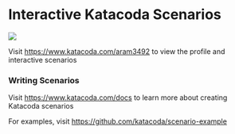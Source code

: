 # Interactive Katacoda Scenarios

[![](http://shields.katacoda.com/katacoda/aram3492/count.svg)](https://www.katacoda.com/aram3492 "Get your profile on Katacoda.com")

Visit https://www.katacoda.com/aram3492 to view the profile and interactive scenarios

### Writing Scenarios
Visit https://www.katacoda.com/docs to learn more about creating Katacoda scenarios

For examples, visit https://github.com/katacoda/scenario-example
